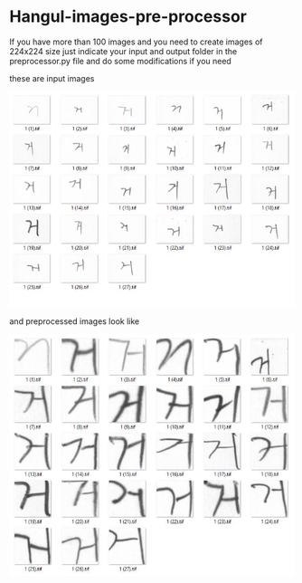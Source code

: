 # Hangul-images-pre-processor
If you have more than 100 images and you need to create images of 224x224 size 
just indicate your input and output folder in the preprocessor.py file and do some modifications if you need

these are input images

![Alt text](/orig.JPG)


and preprocessed images look like

![Alt text](/preprocess.JPG)
